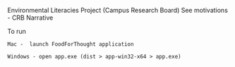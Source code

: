 Environmental Literacies Project (Campus Research Board)
See motivations - CRB Narrative

To run 

	Mac -  launch FoodForThought application
	
	Windows - open app.exe (dist > app-win32-x64 > app.exe)

